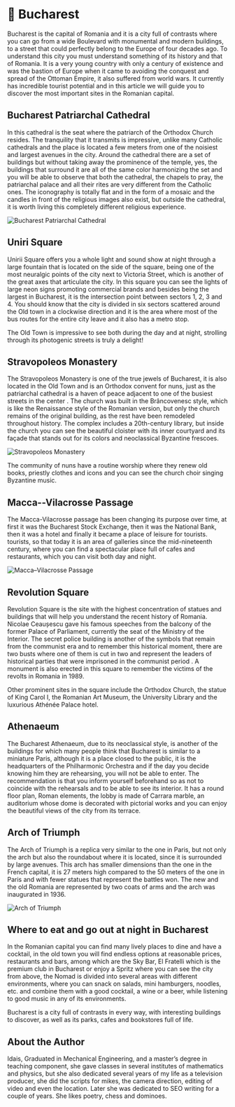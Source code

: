 # 🏴󠁲󠁯󠁢󠁿 Bucharest

Bucharest is the capital of Romania and it is a city full of contrasts
where you can go from a wide Boulevard with monumental and modern
buildings, to a street that could perfectly belong to the Europe of four
decades ago. To understand this city you must understand something of
its history and that of Romania. It is a very young country with only a
century of existence and was the bastion of Europe when it came to
avoiding the conquest and spread of the Ottoman Empire, it also suffered
from world wars. It currently has incredible tourist potential and in
this article we will guide you to discover the most important sites in
the Romanian capital.

## Bucharest Patriarchal Cathedral

In this cathedral is the seat where the patriarch of the Orthodox Church
resides. The tranquility that it transmits is impressive, unlike many
Catholic cathedrals and the place is located a few meters from one of
the noisiest and largest avenues in the city. Around the cathedral there
are a set of buildings but without taking away the prominence of the
temple, yes, the buildings that surround it are all of the same color
harmonizing the set and you will be able to observe that both the
cathedral, the chapels to pray, the patriarchal palace and all their
rites are very different from the Catholic ones. The iconography is
totally flat and in the form of a mosaic and the candles in front of the
religious images also exist, but outside the cathedral, it is worth
living this completely different religious experience.

![Bucharest Patriarchal Cathedral](_static/images/bucharest/image1.jpeg)

## Uniri Square

Unirii Square offers you a whole light and sound show at night through a
large fountain that is located on the side of the square, being one of
the most neuralgic points of the city next to Victoria Street, which is
another of the great axes that articulate the city. In this square you
can see the lights of large neon signs promoting commercial brands and
besides being the largest in Bucharest, it is the intersection point
between sectors 1, 2, 3 and 4. You should know that the city is divided
in six sectors scattered around the Old town in a clockwise direction
and it is the area where most of the bus routes for the entire city
leave and it also has a metro stop.

The Old Town is impressive to see both during the day and at night,
strolling through its photogenic streets is truly a delight!

## Stravopoleos Monastery

The Stravopoleos Monastery is one of the true jewels of Bucharest, it is
also located in the Old Town and is an Orthodox convent for nuns, just
as the patriarchal cathedral is a haven of peace adjacent to one of the
busiest streets in the center . The church was built in the Brâncovenesc
style, which is like the Renaissance style of the Romanian version, but
only the church remains of the original building, as the rest have been
remodeled throughout history. The complex includes a 20th-century
library, but inside the church you can see the beautiful cloister with
its inner courtyard and its façade that stands out for its colors and
neoclassical Byzantine frescoes.

![Stravopoleos Monastery](_static/images/bucharest/image2.jpeg)

The community of nuns have a routine worship where they renew old books,
priestly clothes and icons and you can see the church choir singing
Byzantine music.

## Macca--Vilacrosse Passage

The Macca-Vilacrosse passage has been changing its purpose over time, at
first it was the Bucharest Stock Exchange, then it was the National
Bank, then it was a hotel and finally it became a place of leisure for
tourists. tourists, so that today it is an area of ​​galleries since the
mid-nineteenth century, where you can find a spectacular place full of
cafes and restaurants, which you can visit both day and night.

![Macca–Vilacrosse Passage](_static/images/bucharest/image3.jpeg)

## Revolution Square

Revolution Square is the site with the highest concentration of statues
and buildings that will help you understand the recent history of
Romania. Nicolae Ceaușescu gave his famous speeches from the balcony of
the former Palace of Parliament, currently the seat of the Ministry of
the Interior. The secret police building is another of the symbols that
remain from the communist era and to remember this historical moment,
there are two busts where one of them is cut in two and represent the
leaders of historical parties that were imprisoned in the communist
period . A monument is also erected in this square to remember the
victims of the revolts in Romania in 1989.

Other prominent sites in the square include the Orthodox Church, the
statue of King Carol I, the Romanian Art Museum, the University Library
and the luxurious Athénée Palace hotel.

## Athenaeum

The Bucharest Athenaeum, due to its neoclassical style, is another of
the buildings for which many people think that Bucharest is similar to a
miniature Paris, although it is a place closed to the public, it is the
headquarters of the Philharmonic Orchestra and if the day you decide
knowing him they are rehearsing, you will not be able to enter. The
recommendation is that you inform yourself beforehand so as not to
coincide with the rehearsals and to be able to see its interior. It has
a round floor plan, Roman elements, the lobby is made of Carrara marble,
an auditorium whose dome is decorated with pictorial works and you can
enjoy the beautiful views of the city from its terrace.

## Arch of Triumph

The Arch of Triumph is a replica very similar to the one in Paris, but
not only the arch but also the roundabout where it is located, since it
is surrounded by large avenues. This arch has smaller dimensions than
the one in the French capital, it is 27 meters high compared to the 50
meters of the one in Paris and with fewer statues that represent the
battles won. The new and the old Romania are represented by two coats of
arms and the arch was inaugurated in 1936.

![Arch of Triumph](_static/images/bucharest/image4.jpeg)

## Where to eat and go out at night in Bucharest

In the Romanian capital you can find many lively places to dine and have
a cocktail, in the old town you will find endless options at reasonable
prices, restaurants and bars, among which are the Sky Bar, El Fratelli
which is the premium club in Bucharest or enjoy a Spritz where you can
see the city from above, the Nomad is divided into several areas with
different environments, where you can snack on salads, mini hamburgers,
noodles, etc. and combine them with a good cocktail, a wine or a beer,
while listening to good music in any of its environments.

Bucharest is a city full of contrasts in every way, with interesting
buildings to discover, as well as its parks, cafes and bookstores full
of life.

## About the Author

Idais, Graduated in Mechanical Engineering, and a master’s degree in teaching component, she gave classes in several institutes of mathematics and physics, but she also dedicated several years of my life as a television producer, she did the scripts for mikes, the camera direction, editing of video and even the location. Later she was dedicated to SEO writing for a couple of years. She likes poetry, chess and dominoes.
